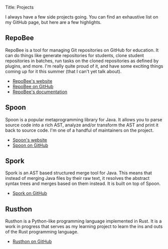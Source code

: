 Title: Projects

I always have a few side projects going. You can find an exhaustive list on my
GitHub page, but here are a few highlights.

## RepoBee
RepoBee is a tool for managing Git repositories on GitHub for education. It can
do things like generate repositories for students, clone student repositories
in batches, run tasks on the cloned repositories as defined by plugins, and
more. I'm really quite proud of it, and have some exciting things coming up for
it this summer (that I can't yet talk about).

* [RepoBee's website](https://repobee.org)
* [RepoBee on GitHub](https://github.com/repobee/repobee)
* [RepoBee's documentation](https://repobee.readthedocs.io)

## Spoon
Spoon is a popular metaprogramming library for Java. It allows you to parse
source code into a rich AST, analyze and/or transform the AST and print it
back to source code. I'm one of a handful of maintainers on the project.

* [Spoon's website](https://spoon.gforge.inria.fr/)
* [Spoon on GitHub](https://github.com/inria/spoon)

## Spork
Spork is an AST based structured merge tool for Java. This means that instead
of merging Java files by their raw text, it resolves the abstract syntax trees
and merges based on them instead. It is built on top of Spoon.

* [Spork on GitHub](https://github.com/kth/spork)

## Rusthon
Rusthon is a Python-like programming language implemented in Rust. It is a work
in progress that serves as my learning project to learn the ins and outs of the
Rust programming language.

* [Rusthon on GitHub](https://github.com/slarse/rusthon)
